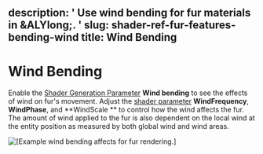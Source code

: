 description: ' Use wind bending for fur materials in &ALYlong;. '
slug: shader-ref-fur-features-bending-wind
title: Wind Bending
---
# Wind Bending<a name="shader-ref-fur-features-bending-wind"></a>

Enable the [Shader Generation Parameter](shader-ref-fur-materialsettings.md) **Wind bending** to see the effects of wind on fur's movement\. Adjust the [shader parameter](shader-ref-fur-materialsettings.md) **WindFrequency**, **WindPhase**, and **WindScale ** to control how the wind affects the fur\. The amount of wind applied to the fur is also dependent on the local wind at the entity position as measured by both global wind and wind areas\.

![\[Example wind bending affects for fur rendering.\]](/images/shaders/shader-ref-fur-10.gif)